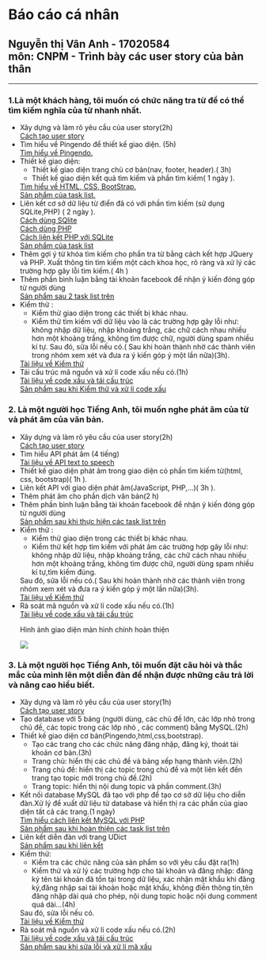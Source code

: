 <h1>Báo cáo cá nhân</h1> 
<h2>Nguyễn thị Vân Anh - 17020584<br/>
môn: CNPM - Trình bày các user story của bản thân</h2>
<hr/>
<div>
<h3>1.Là một khách hàng, tôi muốn có chức năng tra từ để có thể tìm kiếm nghĩa của từ nhanh nhất.</h3>
<ul>
<li>Xây dựng và làm rõ yêu cầu của user story(2h)</li>
<a href="https://docs.google.com/document/d/1a4i_31R8WBUAnF91syr1FwBpKoAiTY6rEJt1xWjb74M/edit#heading=h.22k63k6hf7hl">Cách tạo user story</a>
 <li>Tìm hiểu về Pingendo để thiết kế giao diện. (5h)	</li>
<a href="https://pingendo.com">Tìm hiểu về Pingendo.</a>  
<li>Thiết kế giao diện:
<ul><li>Thiết kế giao diện trang chủ cơ bản(nav, footer, header).( 3h)</li>
<li>Thiết kế giao diện kết quả tìm kiếm và phần tìm kiếm( 1 ngày ).</li></ul></li>
	<a href="http://www.w3schools.com">Tìm hiểu về HTML, CSS, BootStrap.</a><br/>
	<a href="https://github.com/dominan/INT2208-7-2019/commit/4acbdaec8f30f7880f9be1a76f4c362586f98a20">Sản phẩm của task list.</a>
<li>Liên kết cơ sở dữ liệu từ điển đã có với phần tìm kiếm (sử dụng SQLite,PHP) ( 2 ngày ).</li>
	<a href="https://www.tutorialspoint.com/sqlite/">Cách dùng SQlite</a><br/>
	<a href="https://www.w3schools.com/php/default.asp">Cách dùng PHP</a><br/>
	<a href="http://www.sqlitetutorial.net/sqlite-php/">Cách liên kết PHP với SQLite</a><br/>
	<a href="https://github.com/dominan/INT2208-7-2019/commit/4acbdaec8f30f7880f9be1a76f4c362586f98a20">Sản phẩm của task list</a>
<li>Thêm gợi ý từ khóa tìm kiếm cho phần tra từ bằng cách kết hợp JQuery và PHP. Xuất thông tin tìm kiếm một cách khoa học, rõ ràng và xử lý các trường hợp gây lỗi tìm kiếm.( 4h )
</li>
<li>Thêm phần bình luận bằng tài khoản facebook để nhận ý kiến đóng góp từ người dùng</li>
<a href="https://github.com/dominan/INT2208-7-2019/commit/055da1bb01253b0bc4d2430d48b423fbc76b8bf7">Sản phẩm sau 2 task list trên</a>

<li>Kiểm thử :
<ul><li>Kiểm thử giao diện trong các thiết bị khác nhau.</li>
<li>Kiểm thử tìm kiếm với dữ liệu vào là các trường hợp gây lỗi như: không nhập dữ liệu, nhập khoảng trắng, các chữ cách nhau nhiều hơn một khoảng trắng, không tìm được chữ, người dùng spam nhiều kí tự.
Sau đó, sửa lỗi nếu có.( Sau khi hoàn thành nhờ các thành viên trong nhóm xem xét và đưa ra ý kiến góp ý một lần nữa)(3h).</li>
</ul></li>
<a href="https://docs.google.com/document/d/1a4i_31R8WBUAnF91syr1FwBpKoAiTY6rEJt1xWjb74M/edit#heading=h.rxddpdxv9qym">Tài liệu về Kiểm thử</a>
<li>Tái cấu trúc mã nguồn và xử lí code xấu nếu có.(1h)</li>		
<a href="https://docs.google.com/document/d/1a4i_31R8WBUAnF91syr1FwBpKoAiTY6rEJt1xWjb74M/edit#heading=h.ws3padpks5uo">Tài liệu về code xấu và tái cấu trúc</a>
<br/><a href="https://github.com/dominan/INT2208-7-2019/commit/48fe8c5aa94082dab960a39ddee20ba02cba7181">Sản phẩm sau khi Kiểm thử và xử lí code xấu</a>
</div>
<div>
<h3>2. Là một người học Tiếng Anh, tôi muốn nghe phát âm của từ và phát âm của văn bản.</h3>
<ul>
<li>Xây dựng và làm rõ yêu cầu của user story(2h)</li>
<a href="https://docs.google.com/document/d/1a4i_31R8WBUAnF91syr1FwBpKoAiTY6rEJt1xWjb74M/edit#heading=h.22k63k6hf7hl">Cách tạo user story</a>
<li>Tìm hiểu API phát âm (4 tiếng)</li>
	<a href="https://cloud.google.com/text-to-speech/docs/basics">Tài liệu về API text to speech</a>
<li>Thiết kế giao diện phát âm trong giao diện có phần tìm kiếm từ(html, css, bootstrap)( 1h ).</li>
<li>Liên kết API với giao diện phát âm(JavaScript, PHP,...)( 3h ).</li>
	
<li>Thêm phát âm cho phần dịch văn bản(2 h)</li>
<li>Thêm phần bình luận bằng tài khoản facebook để nhận ý kiến đóng góp từ người dùng</li>
<a href="https://github.com/dominan/INT2208-7-2019/commit/055da1bb01253b0bc4d2430d48b423fbc76b8bf7">Sản phẩm sau khi thực hiện các task list trên</a>
<li>
Kiểm thử :<ul><li>
Kiểm thử giao diện trong các thiết bị khác nhau.</li>
<li>
Kiểm thử kết hợp tìm kiếm với phát âm các trường hợp gây lỗi như: không nhập dữ liệu, nhập khoảng trắng, các chữ cách nhau nhiều hơn một khoảng trắng, không tìm được chữ, người dùng spam nhiều kí tự,tìm kiếm đúng.
</li></ul>Sau đó, sửa lỗi nếu có.( Sau khi hoàn thành nhờ các thành viên trong nhóm xem xét và đưa ra ý kiến góp ý một lần nữa)(3h).</li>
	<a href="https://docs.google.com/document/d/1a4i_31R8WBUAnF91syr1FwBpKoAiTY6rEJt1xWjb74M/edit#heading=h.rxddpdxv9qym">Tài liệu về Kiểm thử</a>
<li>Rà soát mã nguồn và xử lí code xấu nếu có.(1h)</li>
	<a href="https://docs.google.com/document/d/1a4i_31R8WBUAnF91syr1FwBpKoAiTY6rEJt1xWjb74M/edit#heading=h.ws3padpks5uo">Tài liệu về code xấu và tái cấu trúc</a>
<p>Hình ảnh giao diện màn hình chính hoàn thiện</p>
<img src="https://github.com/dominan/INT2208-7-2019/edit/master/nh%C3%B3m-10/NguyenThiVanAnh/anh1.png" ></div>

<div>
<h3>3. Là một người học Tiếng Anh, tôi muốn đặt câu hỏi và thắc mắc của mình lên một diễn đàn để nhận được những câu trả lời và nâng cao hiểu biết.</h3>
<ul>
<li>Xây dựng và làm rõ yêu cầu của user story(1h)</li>
<a href="https://docs.google.com/document/d/1a4i_31R8WBUAnF91syr1FwBpKoAiTY6rEJt1xWjb74M/edit#heading=h.22k63k6hf7hl">Cách tạo user story</a>
<li>Tạo database với 5 bảng (người dùng, các chủ đề lớn, các lớp nhỏ trong chủ đề, các topic trong các lớp nhỏ , các comment) bằng MySQL.(2h)</li>
<li>Thiết kế giao diện cơ bản(Pingendo,html,css,bootstrap).<ul><li>
 Tạo các trang cho các chức năng đăng nhập, đăng ký, thoát tài khoản cơ bản.(3h)</li>
<li>Trang chủ: hiển thị các chủ đề và bảng xếp hạng thành viên.(2h)</li>
<li>Trang chủ đề: hiển thị các topic trong chủ đề và một liên kết đến trang tạo topic mới trong chủ đề.(2h)</li>
<li>Trang topic: hiển thị nội dung topic và phần comment.(3h)</li></ul></li>
<li>Kết nối database MySQL đã tạo với php để tạo cơ sở dữ liệu cho diễn đàn.Xử lý để xuất dữ liệu từ database và hiển thị ra các phần của giao diện tất cả các trang.(1 ngày)
</li>
<a href="https://www.w3schools.com/php/php_mysql_intro.asp">Tìm hiểu cách liên kết MySQL với PHP</a>
<br/><a href="https://github.com/dominan/INT2208-7-2019/commit/1d89b50aa1c6d9a0c98af4c7e1894c89d1deb878">Sản phẩm sau khi hoàn thiện các task list trên</a>
<li>Liên kết diễn đàn với trang UDict</li>
		<a href="https://github.com/dominan/INT2208-7-2019/commit/adaedd88ec10eb6d1e8f0c69e11306b4211692e9">Sản phẩm sau khi liên kết</a>
<li>Kiểm thử:<ul>
<li>Kiểm tra các chức năng của sản phẩm so với yêu cầu đặt ra(1h)</li>
<li>Kiểm thử và xử lý các trường hợp cho tài khoản và đăng nhập: đăng ký tên tài khoản đã tồn tại trong dữ liệu, xác nhận mật khẩu khi đăng ký,đăng nhập sai tài khoản hoặc mật khẩu, không điền thông tin,tên đăng nhập dài quá cho phép, nội dung topic hoặc nội dung comment quá dài…(4h)
 </li></ul>Sau đó, sửa lỗi nếu có.</li>
<a href="https://docs.google.com/document/d/1a4i_31R8WBUAnF91syr1FwBpKoAiTY6rEJt1xWjb74M/edit#heading=h.rxddpdxv9qym">Tài liệu về Kiểm thử</a>
<li>Rà soát mã nguồn và xử lí code xấu nếu có.(2h)</li>
	<a href="https://docs.google.com/document/d/1a4i_31R8WBUAnF91syr1FwBpKoAiTY6rEJt1xWjb74M/edit#heading=h.ws3padpks5uo">Tài liệu về code xấu và tái cấu trúc</a>
 <br/>
 <a href="https://github.com/dominan/INT2208-7-2019/commit/61ed0790cb61939f242ef44f79812a8f8f6ba76b">Sản phẩm sau khi sửa lỗi và xử lí mã xấu</a>
</div>

